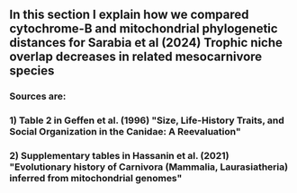 ## In this section I explain how we compared cytochrome-B and mitochondrial phylogenetic distances for Sarabia et al (2024) Trophic niche overlap decreases in related mesocarnivore species
### Sources are: 
### 1) Table 2 in Geffen et al. (1996) "Size, Life-History Traits, and Social Organization in the Canidae: A Reevaluation" 
### 2) Supplementary tables in Hassanin et al. (2021) "Evolutionary history of Carnivora (Mammalia, Laurasiatheria) inferred from mitochondrial genomes"





